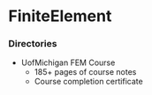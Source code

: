# FiniteElement

### Directories

- UofMichigan FEM Course
	- 185+ pages of course notes
	- Course completion certificate
	
